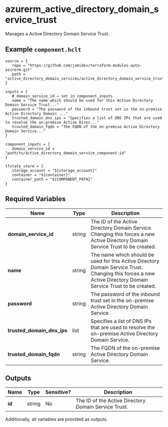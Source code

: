 # azurerm_active_directory_domain_service_trust

Manages a Active Directory Domain Service Trust.

## Example `component.hclt`

```hcl
source = {
   repo = "https://github.com/jumidev/terraform-modules-auto-azurerm.git"   
   path = "active_directory_domain_services/active_directory_domain_service_trust"   
}

inputs = {
   # domain_service_id → set in component_inputs
   name = "The name which should be used for this Active Directory Domain Service Trust..."   
   password = "The password of the inbound trust set in the on-premise Active Directory Domain ..."   
   trusted_domain_dns_ips = "Specifies a list of DNS IPs that are used to resolve the on-premise Active Direc..."   
   trusted_domain_fqdn = "The FQDN of the on-premise Active Directory Domain Service..."   
}

component_inputs = {
   domain_service_id = "path/to/active_directory_domain_service_component:id"   
}

tfstate_store = {
   storage_account = "${storage_account}"   
   container = "${container}"   
   container_path = "${COMPONENT_PATH}"   
}

```

## Required Variables

| Name | Type |  Description |
| ---- | --------- |  ----------- |
| **domain_service_id** | string |  The ID of the Active Directory Domain Service. Changing this forces a new Active Directory Domain Service Trust to be created. | 
| **name** | string |  The name which should be used for this Active Directory Domain Service Trust. Changing this forces a new Active Directory Domain Service Trust to be created. | 
| **password** | string |  The password of the inbound trust set in the on-premise Active Directory Domain Service. | 
| **trusted_domain_dns_ips** | list |  Specifies a list of DNS IPs that are used to resolve the on-premise Active Directory Domain Service. | 
| **trusted_domain_fqdn** | string |  The FQDN of the on-premise Active Directory Domain Service. | 



## Outputs

| Name | Type | Sensitive? | Description |
| ---- | ---- | --------- | --------- |
| **id** | string | No  | The ID of the Active Directory Domain Service Trust. | 

Additionally, all variables are provided as outputs.

